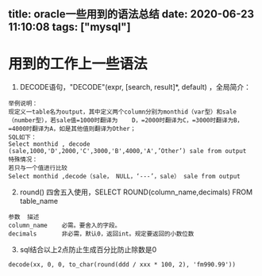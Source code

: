 title: oracle一些用到的语法总结
date: 2020-06-23 11:10:08
tags: ["mysql"]
---------
# 用到的工作上一些语法

1. DECODE语句，"DECODE"(expr, [search, result]*, default) ，全局简介：
```
举例说明：
现定义一table名为output，其中定义两个column分别为monthid（var型）和sale（number型），若sale值=1000时翻译为	D，=2000时翻译为C，=3000时翻译为B，=4000时翻译为A，如是其他值则翻译为Other；
SQL如下：
Select monthid , decode (sale,1000,'D',2000,'C',3000,'B',4000,'A',’Other’) sale from output
特殊情况：
若只与一个值进行比较
Select monthid ,decode（sale， NULL，‘---’，sale） sale from output
```

2. round() 四舍五入使用，SELECT ROUND(column_name,decimals) FROM table_name
```
参数	描述
column_name    必需。要舍入的字段。
decimals       非必需，默认0，返回int。规定要返回的小数位数
```

3. sql结合以上2点防止生成百分比防止除数是0
```
decode(xx, 0, 0, to_char(round(ddd / xxx * 100, 2), 'fm990.99'))
```